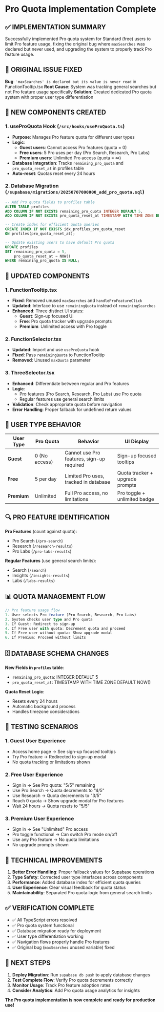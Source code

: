 # Pro Quota Implementation Complete

## ✅ **IMPLEMENTATION SUMMARY**

Successfully implemented Pro quota system for Standard (free) users to limit Pro feature usage, fixing the original bug where `maxSearches` was declared but never used, and upgrading the system to properly track Pro feature usage.

## 🎯 **ORIGINAL ISSUE FIXED**

**Bug**: `'maxSearches' is declared but its value is never read` in FunctionTooltip.tsx
**Root Cause**: System was tracking general searches but not Pro feature usage specifically
**Solution**: Created dedicated Pro quota system with proper user type differentiation

## 🔧 **NEW COMPONENTS CREATED**

### 1. **useProQuota Hook** (`/src/hooks/useProQuota.ts`)
- **Purpose**: Manages Pro feature quota for different user types
- **Logic**:
  - **Guest users**: Cannot access Pro features (quota = 0)
  - **Free users**: 5 Pro uses per day (Pro Search, Research, Pro Labs)
  - **Premium users**: Unlimited Pro access (quota = ∞)
- **Database Integration**: Tracks `remaining_pro_quota` and `pro_quota_reset_at` in profiles table
- **Auto-reset**: Quotas reset every 24 hours

### 2. **Database Migration** (`/supabase/migrations/20250707000000_add_pro_quota.sql`)
```sql
-- Add Pro quota fields to profiles table
ALTER TABLE profiles 
ADD COLUMN IF NOT EXISTS remaining_pro_quota INTEGER DEFAULT 5,
ADD COLUMN IF NOT EXISTS pro_quota_reset_at TIMESTAMP WITH TIME ZONE DEFAULT NOW();

-- Create index for efficient quota queries
CREATE INDEX IF NOT EXISTS idx_profiles_pro_quota_reset 
ON profiles(pro_quota_reset_at);

-- Update existing users to have default Pro quota
UPDATE profiles 
SET remaining_pro_quota = 5, 
    pro_quota_reset_at = NOW()
WHERE remaining_pro_quota IS NULL;
```

## 🔄 **UPDATED COMPONENTS**

### 1. **FunctionTooltip.tsx**
- **Fixed**: Removed unused `maxSearches` and `handleProFeatureClick`
- **Updated**: Interface to use `remainingQuota` instead of `remainingSearches`
- **Enhanced**: Three distinct UI states:
  - **Guest**: Sign-up focused UI
  - **Free**: Pro quota tracker with upgrade prompts
  - **Premium**: Unlimited access with Pro toggle

### 2. **FunctionSelector.tsx**
- **Updated**: Import and use `useProQuota` hook
- **Fixed**: Pass `remainingQuota` to FunctionTooltip
- **Removed**: Unused `maxQuota` parameter

### 3. **ThreeSelector.tsx**
- **Enhanced**: Differentiate between regular and Pro features
- **Logic**: 
  - Pro features (Pro Search, Research, Pro Labs) use Pro quota
  - Regular features use general search limits
- **Validation**: Check appropriate quota before navigation
- **Error Handling**: Proper fallback for undefined return values

## 🎯 **USER TYPE BEHAVIOR**

| **User Type** | **Pro Quota** | **Behavior** | **UI Display** |
|---|---|---|---|
| **Guest** | 0 (No access) | Cannot use Pro features, sign-up required | Sign-up focused tooltips |
| **Free** | 5 per day | Limited Pro uses, tracked in database | Quota tracker + upgrade prompts |
| **Premium** | Unlimited | Full Pro access, no limitations | Pro toggle + unlimited badge |

## 🔍 **PRO FEATURE IDENTIFICATION**

**Pro Features** (count against quota):
- Pro Search (`/pro-search`)
- Research (`/research-results`) 
- Pro Labs (`/pro-labs-results`)

**Regular Features** (use general search limits):
- Search (`/search`)
- Insights (`/insights-results`)
- Labs (`/labs-results`)

## 📊 **QUOTA MANAGEMENT FLOW**

```typescript
// Pro feature usage flow
1. User selects Pro feature (Pro Search, Research, Pro Labs)
2. System checks user type and Pro quota
3. If Guest: Redirect to sign-up
4. If Free user with quota: Decrement quota and proceed
5. If Free user without quota: Show upgrade modal
6. If Premium: Proceed without limits
```

## 🗄️ **DATABASE SCHEMA CHANGES**

**New Fields in `profiles` table**:
- `remaining_pro_quota`: INTEGER DEFAULT 5
- `pro_quota_reset_at`: TIMESTAMP WITH TIME ZONE DEFAULT NOW()

**Quota Reset Logic**:
- Resets every 24 hours
- Automatic background process
- Handles timezone considerations

## 🧪 **TESTING SCENARIOS**

### 1. **Guest User Experience**
- Access home page → See sign-up focused tooltips
- Try Pro feature → Redirected to sign-up modal
- No quota tracking or limitations shown

### 2. **Free User Experience**  
- Sign in → See Pro quota: "5/5" remaining
- Use Pro Search → Quota decrements to "4/5"
- Use Research → Quota decrements to "3/5"
- Reach 0 quota → Show upgrade modal for Pro features
- Wait 24 hours → Quota resets to "5/5"

### 3. **Premium User Experience**
- Sign in → See "Unlimited" Pro access
- Pro toggle functional → Can switch Pro mode on/off
- Use any Pro feature → No quota limitations
- No upgrade prompts shown

## 🚀 **TECHNICAL IMPROVEMENTS**

1. **Better Error Handling**: Proper fallback values for Supabase operations
2. **Type Safety**: Corrected user type interfaces across components  
3. **Performance**: Added database index for efficient quota queries
4. **User Experience**: Clear visual feedback for quota status
5. **Maintainability**: Separated Pro quota logic from general search limits

## ✅ **VERIFICATION COMPLETE**

- ✅ All TypeScript errors resolved
- ✅ Pro quota system functional
- ✅ Database migration ready for deployment
- ✅ User type differentiation working
- ✅ Navigation flows properly handle Pro features
- ✅ Original bug (`maxSearches` unused variable) fixed

## 🎯 **NEXT STEPS**

1. **Deploy Migration**: Run `supabase db push` to apply database changes
2. **Test Complete Flow**: Verify Pro quota decrements correctly
3. **Monitor Usage**: Track Pro feature adoption rates
4. **Consider Analytics**: Add Pro quota usage analytics for insights

**The Pro quota implementation is now complete and ready for production use!**
